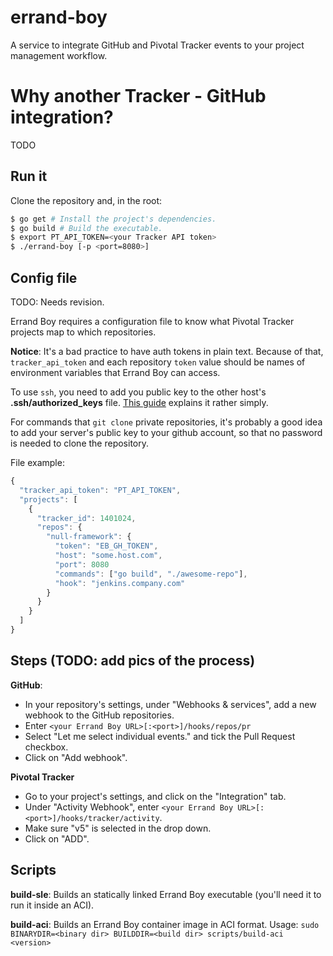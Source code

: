 # errand-boy
A service to integrate GitHub and Pivotal Tracker events to your project management workflow.

# Why another Tracker - GitHub integration?
TODO

## Run it
Clone the repository and, in the root:
```sh
$ go get # Install the project's dependencies.
$ go build # Build the executable.
$ export PT_API_TOKEN=<your Tracker API token>
$ ./errand-boy [-p <port=8080>]
```

## Config file
TODO: Needs revision.

Errand Boy requires a configuration file to know what Pivotal Tracker projects map to which
repositories.

**Notice**: It's a bad practice to have auth tokens in plain text. Because of that,
`tracker_api_token` and each repository `token` value should be names of  environment variables that
Errand Boy can access.

To use `ssh`, you need to add you public key to the other host's
**.ssh/authorized_keys** file. [This guide](http://linuxproblem.org/art_9.html) explains it rather
simply.

For commands that `git clone` private repositories, it's probably a good idea to add your server's
public key to your github account, so that no password is needed to clone the repository.

File example:

```js
{
  "tracker_api_token": "PT_API_TOKEN",
  "projects": [
    {
      "tracker_id": 1401024,
      "repos": {
        "null-framework": {
          "token": "EB_GH_TOKEN",
          "host": "some.host.com",
          "port": 8080
          "commands": ["go build", "./awesome-repo"],
          "hook": "jenkins.company.com"
        }
      }
    }
  ]
}
```

## Steps (TODO: add pics of the process)

**GitHub**:
- In your repository's settings, under "Webhooks & services", add a new webhook to the GitHub
repositories.
- Enter `<your Errand Boy URL>[:<port>]/hooks/repos/pr`
- Select "Let me select individual events." and tick the Pull Request checkbox.
- Click on "Add webhook".

**Pivotal Tracker**
- Go to your project's settings, and click on the "Integration" tab.
- Under "Activity Webhook", enter `<your Errand Boy URL>[:<port>]/hooks/tracker/activity`.
- Make sure "v5" is selected in the drop down.
- Click on "ADD".

## Scripts

**build-sle**: Builds an statically linked Errand Boy executable (you'll need it to run it inside
an ACI).

**build-aci**: Builds an Errand Boy container image in ACI format.
Usage: `sudo BINARYDIR=<binary dir> BUILDDIR=<build dir> scripts/build-aci <version>`
